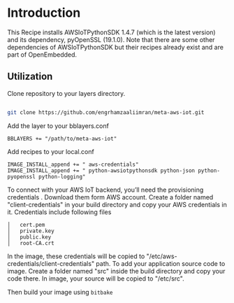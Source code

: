 # Introduction
This Recipe installs AWSIoTPythonSDK 1.4.7 (which is the latest version) and its dependency, pyOpenSSL (19.1.0). Note that there are some other dependencies of AWSIoTPythonSDK but their recipes already exist and are part of OpenEmbedded.

## Utilization

Clone repository to your layers directory.

```sh

git clone https://github.com/engrhamzaaliimran/meta-aws-iot.git

```

Add the layer to your bblayers.conf

```
BBLAYERS += "/path/to/meta-aws-iot"
```

Add recipes to your local.conf
```
IMAGE_INSTALL_append += " aws-credentials"
IMAGE_INSTALL_append += " python-awsiotpythonsdk python-json python-pyopenssl python-logging"
```
To connect with your AWS IoT backend, you’ll need the provisioning credentials . Download them form AWS account. Create a folder named "client-credentials" in your build directory and copy your AWS credentials in it. Credentials include following files 

```
│   cert.pem
│   private.key
│   public.key
│   root-CA.crt
```
In the image, these credentials will be copied to "/etc/aws-credentials/client-credentials" path. 
To add your application source code to image. Create a folder named "src" inside the build directory and copy your code there. In image, your source will be copied to "/etc/src". 

Then build your image using `bitbake`
